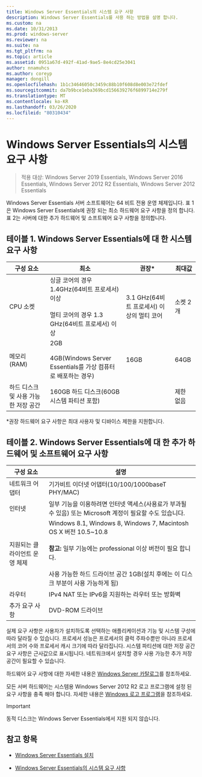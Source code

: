 ```yaml
---
title: Windows Server Essentials의 시스템 요구 사항
description: Windows Server Essentials를 사용 하는 방법을 설명 합니다.
ms.custom: na
ms.date: 10/31/2013
ms.prod: windows-server
ms.reviewer: na
ms.suite: na
ms.tgt_pltfrm: na
ms.topic: article
ms.assetid: 0951a67d-492f-41ad-9ae5-8e4cd25e3041
author: nnamuhcs
ms.author: coreyp
manager: dongill
ms.openlocfilehash: 1b1c34646050c3459c88b10f608d8e003e72fdef
ms.sourcegitcommit: da7b9bce1eba369bcd156639276f6899714e279f
ms.translationtype: MT
ms.contentlocale: ko-KR
ms.lasthandoff: 03/26/2020
ms.locfileid: "80310434"
---
```

# <a name="system-requirements-for-windows-server-essentials"></a>Windows Server Essentials의 시스템 요구 사항

>적용 대상: Windows Server 2019 Essentials, Windows Server 2016 Essentials, Windows Server 2012 R2 Essentials, Windows Server 2012 Essentials 
  
  Windows Server Essentials 서버 소프트웨어는 64 비트 전용 운영 체제입니다. 표 1은 Windows Server Essentials에 권장 되는 최소 하드웨어 요구 사항을 정의 합니다. 표 2는 서버에 대한 추가 하드웨어 및 소프트웨어 요구 사항을 정의합니다.  
    
  
## <a name="table-1-system-requirements-for-windows-server-essentials"></a>테이블 1. Windows Server Essentials에 대 한 시스템 요구 사항  
  
|구성 요소|최소|권장*|최대값|  
|---------------|-------------|-------------------|-------------|  
|CPU 소켓|싱글 코어의 경우 1.4GHz(64비트 프로세서) 이상<br /><br /> 멀티 코어의 경우 1.3 GHz(64비트 프로세서) 이상|3.1 GHz(64비트 프로세서) 이상의 멀티 코어|소켓 2개|  
|메모리(RAM)|2GB<br /><br /> 4GB(Windows Server Essentials를 가상 컴퓨터로 배포하는 경우)|16GB|64GB|  
|하드 디스크 및 사용 가능한 저장 공간|160GB 하드 디스크(60GB 시스템 파티션 포함)||제한 없음|  
  
 *권장 하드웨어 요구 사항은 최대 사용자 및 디바이스 제한을 지원합니다.  
  
## <a name="table-2-additional-hardware-and-software-requirements-for-windows-server-essentials"></a>테이블 2. Windows Server Essentials에 대 한 추가 하드웨어 및 소프트웨어 요구 사항  
  
|구성 요소|설명|  
|---------------|-----------------|  
|네트워크 어댑터|기가비트 이더넷 어댑터(10/100/1000baseT PHY/MAC)|  
|인터넷|일부 기능을 이용하려면 인터넷 액세스(사용료가 부과될 수 있음) 또는 Microsoft 계정이 필요할 수도 있습니다.|  
|지원되는 클라이언트 운영 체제|Windows 8.1, Windows 8, Windows 7, Macintosh OS X 버전 10.5~10.8<br /><br /> **참고:** 일부 기능에는 professional 이상 버전이 필요 합니다.<br /><br /> 사용 가능한 하드 드라이브 공간 1GB(설치 후에는 이 디스크 부분이 사용 가능하게 됨)|  
|라우터|IPv4 NAT 또는 IPv6을 지원하는 라우터 또는 방화벽|  
|추가 요구 사항|DVD-ROM 드라이브|  
  
 실제 요구 사항은 사용자가 설치하도록 선택하는 애플리케이션과 기능 및 시스템 구성에 따라 달라질 수 있습니다. 프로세서 성능은 프로세서의 클럭 주파수뿐만 아니라 프로세서의 코어 수와 프로세서 캐시 크기에 따라 달라집니다. 시스템 파티션에 대한 저장 공간 요구 사항은 근사값으로 표시됩니다. 네트워크에서 설치할 경우 사용 가능한 추가 저장 공간이 필요할 수 있습니다.  
  
 하드웨어 요구 사항에 대한 자세한 내용은 [Windows Server 카탈로그](https://www.windowsservercatalog.com/)를 참조하세요.  
  
 모든 서버 하드웨어는 시스템용 Windows Server 2012 R2 로고 프로그램에 설정 된 요구 사항을 충족 해야 합니다. 자세한 내용은 [Windows 로고 프로그램](https://msdn.microsoft.com/windows/hardware/gg487403.aspx)을 참조하세요.  

> [!IMPORTANT]
> 동적 디스크는 Windows Server Essentials에서 지원 되지 않습니다.

## <a name="see-also"></a>참고 항목  
 
-   [Windows Server Essentials 설치](../install/Install-Windows-Server-Essentials.md)  
  
-   [Windows Server Essentials의 시스템 요구 사항](system-requirements.md)


